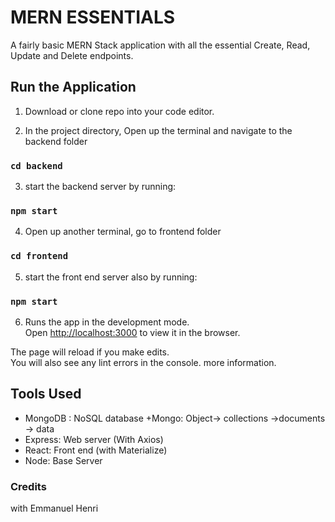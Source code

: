 # MERN ESSENTIALS

A fairly basic MERN Stack application with all the essential Create, Read, Update and Delete endpoints.

## Run the Application

1. Download or clone repo into your code editor.

2. In the project directory, Open up the terminal and navigate to the backend folder

### `cd backend`

3. start the backend server by running:

### `npm start`

4. Open up another terminal, go to frontend folder

### `cd frontend`

5. start the front end server also by running:

### `npm start`

6. Runs the app in the development mode.<br />
   Open [http://localhost:3000](http://localhost:3000) to view it in the browser.

The page will reload if you make edits.<br />
You will also see any lint errors in the console.
more information.

## Tools Used

- MongoDB : NoSQL database
  +Mongo: Object-> collections ->documents -> data
- Express: Web server (With Axios)
- React: Front end (with Materialize)
- Node: Base Server

### Credits

with Emmanuel Henri
